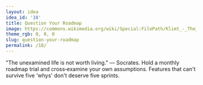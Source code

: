 ```yaml
---
layout: idea
idea_id: '18'
title: Question Your Roadmap
image: https://commons.wikimedia.org/wiki/Special:FilePath/Klimt_-_The_Kiss.jpg
theme_rgb: 0, 0, 0
slug: question-your-roadmap
permalink: /18/
---
```


"The unexamined life is not worth living." — Socrates. Hold a monthly roadmap trial and cross‑examine your own assumptions. Features that can't survive five 'whys' don't deserve five sprints.

